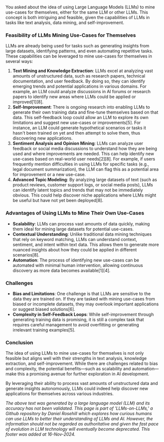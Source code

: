 You asked about the idea of using Large Language Models (LLMs) to mine use-cases for themselves, either for the same LLM or other LLMs. This concept is both intriguing and feasible, given the capabilities of LLMs in tasks like text analysis, data mining, and self-improvement.

### Feasibility of LLMs Mining Use-Cases for Themselves

LLMs are already being used for tasks such as generating insights from large datasets, identifying patterns, and even automating repetitive tasks. These capabilities can be leveraged to mine use-cases for themselves in several ways:

1. **Text Mining and Knowledge Extraction**: LLMs excel at analyzing vast amounts of unstructured data, such as research papers, technical documentation, and user feedback. By doing so, they can identify emerging trends and potential applications in various domains. For example, an LLM could analyze discussions in AI forums or research papers to identify new areas where LLMs could be applied or improved\[1]\[8].
2. **Self-Improvement**: There is ongoing research into enabling LLMs to generate their own training data and fine-tune themselves based on that data. This self-feedback loop could allow an LLM to explore its own limitations and suggest new use-cases or improvements\[5]. For instance, an LLM could generate hypothetical scenarios or tasks it hasn't been trained on yet and then attempt to solve them, thus discovering new applications.
3. **Sentiment Analysis and Opinion Mining**: LLMs can analyze user feedback or social media discussions to understand how they are being used and where improvements are needed. This can help identify new use-cases based on real-world user needs\[2]\[8]. For example, if users frequently mention difficulties in using LLMs for specific tasks (e.g., legal document summarization), the LLM can flag this as a potential area for improvement or a new use-case.
4. **Advanced Topic Modeling**: By analyzing large datasets of text (such as product reviews, customer support logs, or social media posts), LLMs can identify latent topics and trends that may not be immediately obvious. This could help discover niche applications where LLMs might be useful but have not yet been deployed\[8].

### Advantages of Using LLMs to Mine Their Own Use-Cases

- **Scalability**: LLMs can process vast amounts of data quickly, making them ideal for mining large datasets for potential use-cases.
- **Contextual Understanding**: Unlike traditional data mining techniques that rely on keyword matching, LLMs can understand context, sentiment, and intent within text data. This allows them to generate more nuanced insights about how they could be applied in different scenarios\[8].
- **Automation**: The process of identifying new use-cases can be automated with minimal human intervention, allowing continuous discovery as more data becomes available\[1]\[4].

### Challenges

- **Bias and Limitations**: One challenge is that LLMs are sensitive to the data they are trained on. If they are tasked with mining use-cases from biased or incomplete datasets, they may overlook important applications or suggest biased solutions\[6].
- **Complexity in Self-Feedback Loops**: While self-improvement through generating training data is promising, it is still a complex task that requires careful management to avoid overfitting or generating irrelevant training examples\[5].

### Conclusion

The idea of using LLMs to mine use-cases for themselves is not only feasible but aligns well with their strengths in text analysis, knowledge extraction, and self-improvement. While there are challenges related to bias and complexity, the potential benefits—such as scalability and automation—make this a promising avenue for further exploration in AI development.

By leveraging their ability to process vast amounts of unstructured data and generate insights autonomously, LLMs could indeed help discover new applications for themselves across various industries.

&#x20;

*The above text was generated by a large language model (LLM) and its accuracy has not been validated. This page is part of 'LLMs-on-LLMs,' a Github repository by Daniel Rosehill which explores how curious humans can use LLMs to better their understanding of LLMs and AI. However, the information should not be regarded as authoritative and given the fast pace of evolution in LLM technology will eventually become deprecated. This footer was added at 16-Nov-2024.*


